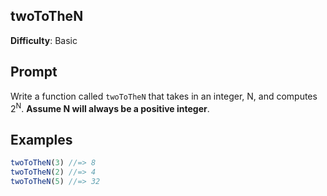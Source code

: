 ## twoToTheN

**Difficulty**: Basic 

## Prompt 

Write a function called `twoToTheN` that takes in an integer, N, and computes 2<sup>N</sup>. **Assume N will always be a positive integer**.

## Examples

```js
twoToTheN(3) //=> 8
twoToTheN(2) //=> 4
twoToTheN(5) //=> 32
```